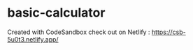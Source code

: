 # basic-calculator
Created with CodeSandbox
check out on Netlify : 
<a href=" https://csb-5u0t3.netlify.app/"> https://csb-5u0t3.netlify.app/ </a>
